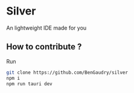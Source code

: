 # Silver

An lightweight IDE made for you
## How to contribute ?

Run 
```bash
git clone https://github.com/BenGaudry/silver
npm i
npm run tauri dev
```
